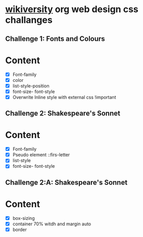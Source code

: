 # [wikiversity](https://en.wikiversity.org/wiki/Web_Design/CSS_challenges) org web design css challanges

## Challenge 1: Fonts and Colours

# Content

- [x] Font-family
- [x] color
- [x] list-style-position
- [x] font-size- font-style
- [x] Overwrite Inline style with external css !important

## Challenge 2: Shakespeare's Sonnet

# Content

- [x] Font-family
- [x] Pseudo element ::firs-letter
- [x] list-style
- [x] font-size- font-style

## Challenge 2:A: Shakespeare's Sonnet

# Content

- [x] box-sizing
- [x] container 70% witdh and margin auto
- [x] border

